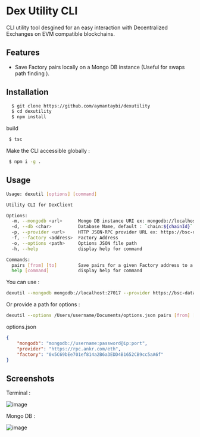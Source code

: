 
# Dex Utility CLI

CLI utility tool desgined for an easy interaction with Decentralized Exchanges on EVM compatible blockchains.



## Features

- Save Factory pairs locally on a Mongo DB instance (Useful for swaps path finding ).



## Installation

```bash
  $ git clone https://github.com/aymantaybi/dexutility
  $ cd dexutility
  $ npm install
```

build

```bash
 $ tsc
```

Make the CLI accessible globally :

```bash
 $ npm i -g .
```
## Usage

```bash
Usage: dexutil [options] [command]

Utility CLI for DexClient

Options:
  -m, --mongodb <url>      Mongo DB instance URI ex: mongodb://localhost:27017/
  -d, --db <char>          Database Name, default : `chain:${chainId}`
  -p, --provider <url>     HTTP JSON-RPC provider URL ex: https://bsc-dataseed1.binance.org/
  -f, --factory <address>  Factory Address
  -o, --options <path>     Options JSON file path
  -h, --help               display help for command

Commands:
  pairs [from] [to]        Save pairs for a given Factory address to a Mongo DB instance
  help [command]           display help for command
```

You can use : 

```bash
dexutil --mongodb mongodb://localhost:27017 --provider https://bsc-dataseed1.binance.org --factory 0xcA143Ce32Fe78f1f7019d7d551a6402fC5350c73 pairs [from] [to]
```

Or provide a path for options :

```bash
dexutil --options /Users/username/Documents/options.json pairs [from] [to] 
```

options.json
```json
{
    "mongodb": "mongodb://username:password@ip:port",
    "provider": "https://rpc.ankr.com/eth",
    "factory": "0x5C69bEe701ef814a2B6a3EDD4B1652CB9cc5aA6f"
}
```
## Screenshots

Terminal :

![image](https://i.ibb.co/ZTX4TP4/Screen-Shot-2022-07-24-at-01-56-20.png)

Mongo DB :

![image](https://i.ibb.co/RHBN2Qp/Screen-Shot-2022-07-24-at-01-58-13.png)


